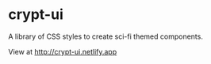 # crypt-ui

A library of CSS styles to create sci-fi themed components.

View at http://crypt-ui.netlify.app
